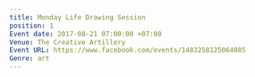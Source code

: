 ```yaml
---
title: Monday Life Drawing Session
position: 1
Event date: 2017-08-21 07:00:00 +07:00
Venue: The Creative Artillery
Event URL: https://www.facebook.com/events/1483258125064085
Genre: art
---
```


